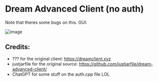 # Dream Advanced Client (no auth)

Note that theres some bugs on this.
GUI:

![image](https://github.com/user-attachments/assets/b110fac5-b3d3-48da-8dd8-d569da3923c2)



## Credits:
- ??? for the original client: https://dreamclient.xyz
- justjarfile for the original source: https://github.com/justjarfile/dream-advanced-client/
- ChatGPT for some stuff on the auth.cpp file LOL


